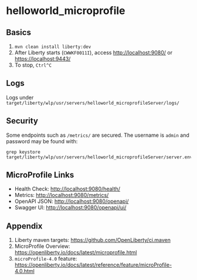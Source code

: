 # helloworld_microprofile

## Basics

1. `mvn clean install liberty:dev`
1. After Liberty starts (`CWWKF0011I`), access <http://localhost:9080/> or <https://localhost:9443/>
1. To stop, `Ctrl^C`

## Logs

Logs under `target/liberty/wlp/usr/servers/helloworld_microprofileServer/logs/`

## Security

Some endpoints such as `/metrics/` are secured. The username is `admin` and password may be found with:

```
grep keystore target/liberty/wlp/usr/servers/helloworld_microprofileServer/server.env
```

## MicroProfile Links

* Health Check: <http://localhost:9080/health/>
* Metrics: <http://localhost:9080/metrics/>
* OpenAPI JSON: <http://localhost:9080/openapi/>
* Swagger UI: <http://localhost:9080/openapi/ui/>

## Appendix

1. Liberty maven targets: <https://github.com/OpenLiberty/ci.maven>
1. MicroProfile Overview: <https://openliberty.io/docs/latest/microprofile.html>
1. `microProfile-4.0` feature: <https://openliberty.io/docs/latest/reference/feature/microProfile-4.0.html>
